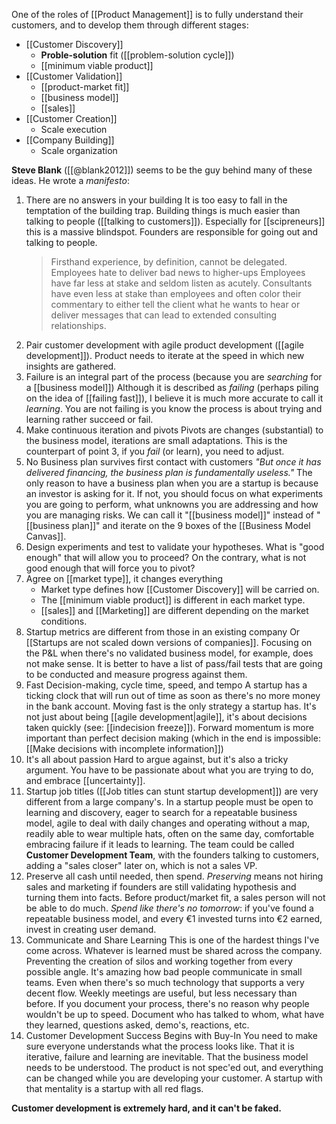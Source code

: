 One of the roles of [[Product Management]] is to fully understand their customers, and to develop them through different stages: 

- [[Customer Discovery]]
	- **Proble-solution** fit ([[problem-solution cycle]])
	- [[minimum viable product]]
- [[Customer Validation]]
	- [[product-market fit]]
	- [[business model]]
	- [[sales]]
- [[Customer Creation]]
	- Scale execution
- [[Company Building]]
	- Scale organization


**Steve Blank** ([[@blank2012]]) seems to be the guy behind many of these ideas. He wrote a *manifesto*:

1. There are no answers in your building
   It is too easy to fall in the temptation of the building trap. Building things is much easier than talking to people ([[talking to customers]]). Especially for [[scipreneurs]] this is a massive blindspot. 
   Founders are responsible for going out and talking to people. 
   > Firsthand experience, by definition, cannot be delegated. 
   > Employees hate to deliver bad news to higher-ups
   > Employees have far less at stake and seldom listen as acutely. 
   > Consultants have even less at stake than employees and often color their commentary to either tell the client what he wants to hear or deliver messages that can lead to extended consulting relationships.    
2. Pair customer development with agile product development ([[agile development]]). 
   Product needs to iterate at the speed in which new insights are gathered. 
3. Failure is an integral part of the process (because you are *searching* for a [[business model]])
		Although it is described as *failing* (perhaps piling on the idea of [[failing fast]]), I believe it is much more accurate to call it *learning*. You are not failing is you know the process is about trying and learning rather succeed or fail. 
4. Make continuous iteration and pivots
	   Pivots are changes (substantial) to the business model, iterations are small adaptations. This is the counterpart of point 3, if you *fail* (or learn), you need to adjust. 
5.  No Business plan survives first contact with customers
	   *"But once it has delivered financing, the business plan is fundamentally useless."*
	   The only reason to have a business plan when you are a startup is because an investor is asking for it. If not, you should focus on what experiments you are going to perform, what unknowns you are addressing and how you are managing risks. 
	   We can call it "[[business model]]" instead of "[[business plan]]" and iterate on the 9 boxes of the [[Business Model Canvas]]. 
6.  Design experiments and test to validate your hypotheses. 
		What is "good enough" that will allow you to proceed? On the contrary, what is not good enough that will force you to pivot? 
7. Agree on [[market type]], it changes everything
	- Market type defines how [[Customer Discovery]] will be carried on. 
	- The [[minimum viable product]] is different in each market type. 
	- [[sales]] and [[Marketing]] are different depending on the market conditions. 
8. Startup metrics are different from those in an existing company
   Or [[Startups are not scaled down versions of companies]]. Focusing on the P&L when there's no validated business model, for example, does not make sense. It is better to have a list of pass/fail tests that are going to be conducted and measure progress against them. 
9. Fast Decision-making, cycle time, speed, and tempo
   A startup has a ticking clock that will run out of time as soon as there's no more money in the bank account. Moving fast is the only strategy a startup has. It's not just about being [[agile development|agile]], it's about decisions taken quickly (see: [[indecision freeze]]). Forward momentum is more important than perfect decision making (which in the end is impossible: [[Make decisions with incomplete information]])
10. It's all about passion
	    Hard to argue against, but it's also a tricky argument. You have to be passionate about what you are trying to do, and embrace [[uncertainty]].
11. Startup job titles ([[Job titles can stunt startup development]]) are very different from a large company's. 
	    In a startup people must be open to learning and discovery, eager to search for a repeatable business model, agile to deal with daily changes and operating without a map, readily able to wear multiple hats, often on the same day, comfortable embracing failure if it leads to learning. 
	    The team could be called **Customer Development Team**, with the founders talking to customers, adding a "sales closer" later on, which is not  a sales VP. 
12.  Preserve all cash until needed, then spend. 
	    *Preserving* means not hiring sales and marketing if founders are still validating hypothesis and turning them into facts. Before product/market fit, a sales person will not be able to do much. 
		*Spend like there's no tomorrow*: if you've found a repeatable business model, and every €1 invested turns into €2 earned, invest in creating user demand. 
13.  Communicate and Share Learning
	    This is one of the hardest things I've come across. Whatever is learned must be shared across the company. Preventing the creation of silos and working together from every possible angle. It's amazing how bad people communicate in small teams. Even when there's so much technology that supports a very decent flow. 
	    Weekly meetings are useful, but less necessary than before. If you document your process, there's no reason why people wouldn't be up to speed. Document who has talked to whom, what have they learned, questions asked, demo's, reactions, etc. 
14.  Customer Development Success Begins with Buy-In
	    You need to make sure everyone understands what the process looks like. That it is iterative, failure and learning are inevitable. That the business model needs to be understood. The product is not spec'ed out, and everything can be changed while you are developing your customer. A startup with that mentality is a startup with all red flags. 

**Customer development is extremely hard, and it can't be faked.** 